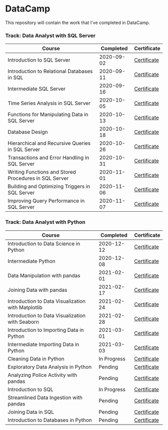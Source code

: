 # DataCamp
This repository will contain the work that I've completed in DataCamp.

### Track: Data Analyst with SQL Server
|Course | Completed | Certificate |
| ----- | ----- | ----- |
|Introduction to SQL Server | 2020-09-02 | <a href="https://github.com/gh-mrmoore/Certificates/blob/master/DataCamp_Data_Analyst_SQL_Server/01_intro_sql_server.pdf">Certificate</a> |
|Introduction to Relational Databases in SQL | 2020-09-11 | <a href="https://github.com/gh-mrmoore/Certificates/blob/master/DataCamp_Data_Analyst_SQL_Server/02into_relational_databases_postgresql.pdf">Certificate</a> |
|Intermediate SQL Server | 2020-09-16 | <a href="">Certificate</a> |
|Time Series Analysis in SQL Server | 2020-10-05 | <a href="">Certificate</a> |
|Functions for Manipulating Data in SQL Server | 2020-10-13 | <a href="">Certificate</a> |
|Database Design | 2020-10-18 | <a href="">Certificate</a> |
|Hierarchical and Recursive Queries in SQL Server | 2020-10-26 | <a href="">Certificate</a> |
|Transactions and Error Handling in SQL Server | 2020-10-31 | <a href="">Certificate</a> |
|Writing Functions and Stored Procedures in SQL Server | 2020-11-01 | <a href="">Certificate</a> |
|Building and Optimizing Triggers in SQL Server | 2020-11-06 | <a href="">Certificate</a> |
|Improving Query Performance in SQL Server | 2020-11-07 | <a href="">Certificate</a> |



### Track: Data Analyst with Python
|Course | Completed | Certificate |
| ----- | ----- | ----- |
| Introduction to Data Science in Python | 2020-12-12 | <a href="">Certificate</a> |
| Intermediate Python | 2020-12-08 | <a href="">Certificate</a> |
| Data Manipulation with pandas | 2021-02-01 | <a href="">Certificate</a> |
| Joining Data with pandas | 2021-02-17| <a href="">Certificate</a> |
| Introduction to Data Visualization with Matplotlib | 2021-02-24 | <a href="">Certificate</a> |
| Introduction to Data Visualization with Seaborn | 2021-02-28 | <a href="">Certificate</a> |
| Introduction to Importing Data in Python | 2021-03-01 | <a href="">Certificate</a> |
| Intermediate Importing Data in Python | 2021-03-03 | <a href="">Certificate</a> |
| Cleaning Data in Python | In Progress | <a href="">Certificate</a> |
| Exploratory Data Analysis in Python | Pending | <a href="">Certificate</a> |
| Analyzing Police Activity with pandas | Pending | <a href="">Certificate</a> |
| Introduction to SQL | In Progress | <a href="">Certificate</a> |
| Streamlined Data Ingestion with pandas | Pending | <a href="">Certificate</a> |
| Joining Data in SQL | Pending | <a href="">Certificate</a> |
| Introduction to Databases in Python | Pending | <a href="">Certificate</a> |